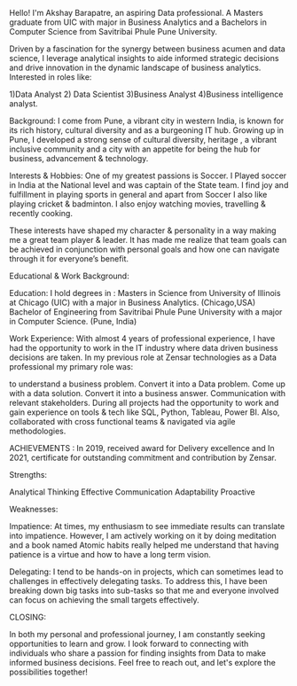 Hello! I'm Akshay Barapatre, an aspiring Data professional. A Masters graduate from UIC with major in Business Analytics and a Bachelors in Computer Science from Savitribai Phule Pune University.

Driven by a fascination for the synergy between business acumen and data science, I leverage analytical insights to aide informed strategic decisions and drive innovation in the dynamic landscape of business analytics. Interested in roles like:

1)Data Analyst 2) Data Scientist 3)Business Analyst 4)Business intelligence analyst.

Background: I come from Pune, a vibrant city in western India, is known for its rich history, cultural diversity and as a burgeoning IT hub. Growing up in Pune, I developed a strong sense of cultural diversity, heritage , a vibrant inclusive community and a city with an appetite for being the hub for business, advancement & technology.

Interests & Hobbies: One of my greatest passions is Soccer. I Played soccer in India at the National level and was captain of the State team. I find joy and fulfillment in playing sports in general and apart from Soccer I also like playing cricket & badminton. I also enjoy watching movies, travelling & recently cooking.

These interests have shaped my character & personality in a way making me a great team player & leader. It has made me realize that team goals can be achieved in conjunction with personal goals and how one can navigate through it for everyone’s benefit.

Educational & Work Background:

Education: I hold degrees in : Masters in Science from University of Illinois at Chicago (UIC) with a major in Business Analytics. (Chicago,USA) Bachelor of Engineering from Savitribai Phule Pune University with a major in Computer Science. (Pune, India)

Work Experience: With almost 4 years of professional experience, I have had the opportunity to work in the IT industry where data driven business decisions are taken. In my previous role at Zensar technologies as a Data professional my primary role was:

to understand a business problem.
Convert it into a Data problem.
Come up with a data solution.
Convert it into a business answer.
Communication with relevant stakeholders.
During all projects had the opportunity to work and gain experience on tools & tech like SQL, Python, Tableau, Power BI. Also, collaborated with cross functional teams & navigated via agile methodologies.

ACHIEVEMENTS : In 2019, received award for Delivery excellence and In 2021, certificate for outstanding commitment and contribution by Zensar.

Strengths:

Analytical Thinking Effective Communication Adaptability Proactive

Weaknesses:

Impatience: At times, my enthusiasm to see immediate results can translate into impatience. However, I am actively working on it by doing meditation and a book named Atomic habits really helped me understand that having patience is a virtue and how to have a long term vision.

Delegating: I tend to be hands-on in projects, which can sometimes lead to challenges in effectively delegating tasks. To address this, I have been breaking down big tasks into sub-tasks so that me and everyone involved can focus on achieving the small targets effectively.

CLOSING:

In both my personal and professional journey, I am constantly seeking opportunities to learn and grow. I look forward to connecting with individuals who share a passion for finding insights from Data to make informed business decisions. Feel free to reach out, and let's explore the possibilities together!
